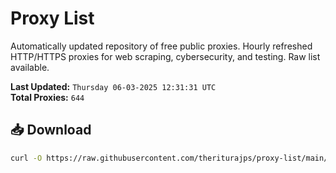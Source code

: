 # Proxy List

Automatically updated repository of free public proxies. Hourly refreshed HTTP/HTTPS proxies for web scraping, cybersecurity, and testing. Raw list available.

**Last Updated:** `Thursday 06-03-2025 12:31:31 UTC`  
**Total Proxies:** `644`

## 📥 Download
```bash
curl -O https://raw.githubusercontent.com/theriturajps/proxy-list/main/proxies.txt
